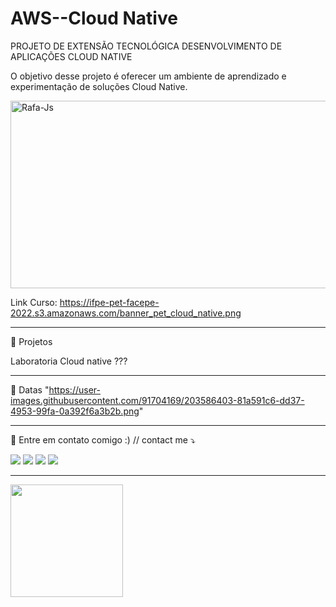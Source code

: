 # AWS--Cloud Native

PROJETO DE EXTENSÃO TECNOLÓGICA DESENVOLVIMENTO DE APLICAÇÕES CLOUD NATIVE

O objetivo desse projeto é oferecer um ambiente de aprendizado e experimentação de soluções Cloud Native.


<p align="left">
       
<img align="center" alt="Rafa-Js" height="300" width="1200" src="https://user-images.githubusercontent.com/91704169/203583345-518579f0-44ca-431c-aa83-3095687134fd.png"/>

Link Curso: https://ifpe-pet-facepe-2022.s3.amazonaws.com/banner_pet_cloud_native.png
       
___________________________________________________________________________________________________________________________________________________
💼 Projetos </p>
 Laboratoria Cloud native ??? </p>

___________________________________________________________________________________________________________________________________________________
💌 Datas
"https://user-images.githubusercontent.com/91704169/203586403-81a591c6-dd37-4953-99fa-0a392f6a3b2b.png"
___________________________________________________________________________________________________________________________________________________
💌 Entre em contato comigo :) // contact me ⤵
</p>

<p align="left">
  <a href="mailto:brunosantosc1@gmail.com" alt="Gmail">
  <img src="https://img.shields.io/badge/-Gmail-%23333?style=for-the-badge&logo=gmail&logoColor=white" target="_blank"></a>
  <a href="https://www.linkedin.com/in/brunosantos88" target="_blank"><img src="https://img.shields.io/badge/-LinkedIn-%230077B5?style=for-the-badge&logo=linkedin&logoColor=white" target="_blank"></a>
   <a href="https://wa.me/+5513991353329" target="_blank">
   <img src="https://img.shields.io/badge/WhatsApp-25D366?style=for-the-badge&logo=whatsapp&logoColor=white"></a>
   <a href="https://t.me/BrunoSantos88" target="_blank"><img src="https://img.shields.io/badge/Telegram-2CA5E0?style=for-the-badge&logo=telegram&logoColor=white"     target="_blank"></a> 
   
___________________________________________________________________________________________________________________________________________________


<a href="https://github.com/BrunoSantos88/AWS--Clouddeveloper">
<img height="180em" src="https://github-readme-stats.vercel.app/api?username=-CloudNative&show_icons=true&theme=great-gatsby&include_all_commits=true&count_private=true"/>
